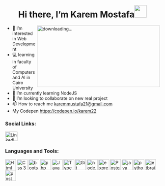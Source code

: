 <h1 align="center">Hi there, I’m Karem Mostafa<img src="https://media.giphy.com/media/hvRJCLFzcasrR4ia7z/giphy.gif" width="40px"></h1>
<img align="right" alt=" downloading..." src="https://i.pinimg.com/originals/3c/84/cd/3c84cdb1e180a46031edaed16e042beb.gif" width="400" height="200" />

- 👀 I’m interested in Web Development
- 💻 learning in faculty of Computers and AI in Cairo University
- 🌱 I’m currently learning NodeJS
- 💞️ I’m looking to collaborate on new real project
- 📫 How to reach me karemmustafa21@gmail.com
- My Codepen https://codepen.io/karem22


### Social Links:
<a href="https://www.linkedin.com/in/karem-mostafa-044339242/"><img align="center" src="https://icon.icepanel.io/Technology/svg/LinkedIn.svg" alt="LinkedIn" height="30" width="40" style="max-width: 100%;"></a>

<!---
EngKarem/EngKarem is a ✨ special ✨ repository because its `README.md` (this file) appears on your GitHub profile.
You can click the Preview link to take a look at your changes.
--->

### Languages and Tools:
<img align="left" alt="Html 5" width="35px" height="35px" src="https://icon.icepanel.io/Technology/svg/HTML5.svg" />

<img align="left" alt="Css 3" width="35px" height="35px" src="https://icon.icepanel.io/Technology/svg/CSS3.svg" />

<img align="left" alt="bootstrap" width="35px" height="35px" src="https://icon.icepanel.io/Technology/svg/Bootstrap.svg" />

<img align="left" alt="php" width="35px" height="35px" src="https://icon.icepanel.io/Technology/svg/PHP.svg" />

<img align="left" alt="JavaScript" width="35px" height="35px" src="https://icon.icepanel.io/Technology/svg/JavaScript.svg" />

<img align="left" alt="TypeScript" width="35px" height="35px" src="https://icon.icepanel.io/Technology/svg/TypeScript.svg" />

<img align="left" alt="Git" width="35px" height="35px" src="https://icon.icepanel.io/Technology/svg/Git.svg" />

<img align="left" alt="node.js" width="35px" height="35px" src="https://icon.icepanel.io/Technology/svg/Node.js.svg">

<img align="left" alt="express.js" width="35px" height="35px" src="https://icon.icepanel.io/Technology/png-shadow-512/Express.png">

<img align="left" alt="PostgreSQL" width="35px" height="35px" src="https://icon.icepanel.io/Technology/svg/PostgresSQL.svg" />

<img align="left" alt="java" width="35px" height="35px" src="https://icon.icepanel.io/Technology/svg/Java.svg" >

<img align="left" alt="python" width="35px" height="35px" src="https://icon.icepanel.io/Technology/svg/Python.svg" />

<img align="left" alt="jetbrains" width="35px" height="35px" src="https://icon.icepanel.io/Technology/svg/JetBrains.svg" />

<img align="left" alt="postman" width="35px" height="35px" src="https://icon.icepanel.io/Technology/svg/Postman.svg" />

<br><br>
<!-- <p><img align="left" src="https://github-readme-stats.vercel.app/api/top-langs?username=EngKarem&show_icons=true&locale=en&layout=compact" alt="EngKarem" /></p> -->

<!-- <p><img align="right" src="https://github-readme-stats.vercel.app/api?username=EngKarem&show_icons=true&locale=en" alt="EngKarem" /></p> -->
